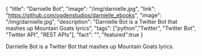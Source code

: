 {
  "title": "Darnielle Bot",
  "image": "/img/darnielle.jpg",
  "link": "https://github.com/ogdenstudios/darnielle_ebooks",
  "image": "/img/darnielle.jpg",
  "description": "Darnielle Bot is a Twitter Bot that mashes up Mountain Goats lyrics",
  "tags": ["python","Twitter", "Twitter Bot", "Twitter API", "REST APIs"],
  "fact": "",
  "featured":true
}

Darnielle Bot is a Twitter Bot that mashes up Mountain Goats lyrics.
